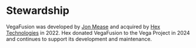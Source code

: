 # Stewardship
VegaFusion was developed by [Jon Mease](https://jonmmease.dev/) and acquired by [Hex Technologies](https://hex.tech/) in 2022. Hex donated VegaFusion to the Vega Project in 2024 and continues to support its development and maintenance.
